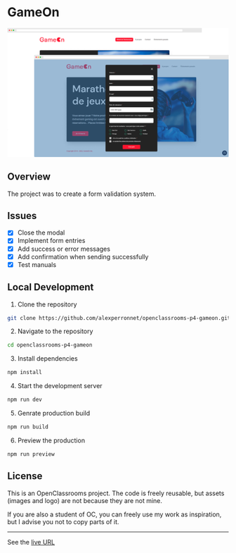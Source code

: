 # GameOn

![GameOn preview](./assets/preview.png)

## Overview

The project was to create a form validation system.

## Issues

- [x] Close the modal
- [x] Implement form entries
- [x] Add success or error messages
- [x] Add confirmation when sending successfully
- [x] Test manuals

## Local Development

1. Clone the repository

```sh
git clone https://github.com/alexperronnet/openclassrooms-p4-gameon.git
```

2. Navigate to the repository

```sh
cd openclassrooms-p4-gameon
```

3. Install dependencies

```sh
npm install
```

4. Start the development server

```sh
npm run dev
```

5. Genrate production build

```sh
npm run build
```

6. Preview the production

```sh
npm run preview
```

## License

This is an OpenClassrooms project. The code is freely reusable, but assets (images and logo) are not because they are not mine.

If you are also a student of OC, you can freely use my work as inspiration, but I advise you not to copy parts of it.

---

See the [live URL](https://gameon.alexperronnet.dev)
